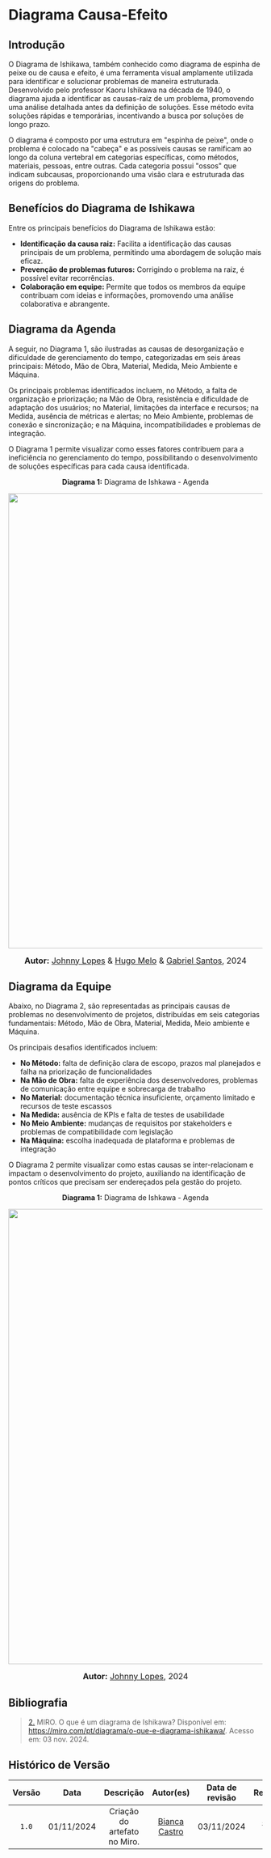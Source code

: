 
# Diagrama Causa-Efeito

## Introdução

O Diagrama de Ishikawa, também conhecido como diagrama de espinha de peixe ou de causa e efeito, é uma ferramenta visual amplamente utilizada para identificar e solucionar problemas de maneira estruturada. Desenvolvido pelo professor Kaoru Ishikawa na década de 1940, o diagrama ajuda a identificar as causas-raiz de um problema, promovendo uma análise detalhada antes da definição de soluções. Esse método evita soluções rápidas e temporárias, incentivando a busca por soluções de longo prazo.

O diagrama é composto por uma estrutura em "espinha de peixe", onde o problema é colocado na "cabeça" e as possíveis causas se ramificam ao longo da coluna vertebral em categorias específicas, como métodos, materiais, pessoas, entre outras. Cada categoria possui "ossos" que indicam subcausas, proporcionando uma visão clara e estruturada das origens do problema.

## Benefícios do Diagrama de Ishikawa

Entre os principais benefícios do Diagrama de Ishikawa estão:

* **Identificação da causa raiz:** Facilita a identificação das causas principais de um problema, permitindo uma abordagem de solução mais eficaz.
* **Prevenção de problemas futuros:** Corrigindo o problema na raiz, é possível evitar recorrências.
* **Colaboração em equipe:** Permite que todos os membros da equipe contribuam com ideias e informações, promovendo uma análise colaborativa e abrangente.

## Diagrama da Agenda

A seguir, no Diagrama 1, são ilustradas as causas de desorganização e dificuldade de gerenciamento do tempo, categorizadas em seis áreas principais: Método, Mão de Obra, Material, Medida, Meio Ambiente e Máquina.

Os principais problemas identificados incluem, no Método, a falta de organização e priorização; na Mão de Obra, resistência e dificuldade de adaptação dos usuários; no Material, limitações da interface e recursos; na Medida, ausência de métricas e alertas; no Meio Ambiente, problemas de conexão e sincronização; e na Máquina, incompatibilidades e problemas de integração.

O Diagrama 1 permite visualizar como esses fatores contribuem para a ineficiência no gerenciamento do tempo, possibilitando o desenvolvimento de soluções específicas para cada causa identificada.

<p align="center" > <strong> Diagrama 1:</Strong> Diagrama de Ishkawa - Agenda</font> <gitbr></p>

<div style="text-align: center;">
    <img src="./Base/Assets/artefato_generalista/plano_risco/Ishkawa-Agenda.png"  width="900px">
</div>
</center>

<font size="3"><p style="text-align: center"><b>Autor:</b>  [Johnny Lopes](https://github.com/JohnnyLopess) & [Hugo Melo](https://github.com/melohugo) & [Gabriel Santos](https://github.com/thegm445), 2024</p></font>

## Diagrama da Equipe

Abaixo, no Diagrama 2, são representadas as principais causas de problemas no desenvolvimento de projetos, distribuídas em seis categorias fundamentais: Método, Mão de Obra, Material, Medida, Meio ambiente e Máquina.

Os principais desafios identificados incluem:

* **No Método:** falta de definição clara de escopo, prazos mal planejados e falha na priorização de funcionalidades
* **Na Mão de Obra:** falta de experiência dos desenvolvedores, problemas de comunicação entre equipe e sobrecarga de trabalho
* **No Material:** documentação técnica insuficiente, orçamento limitado e recursos de teste escassos
* **Na Medida:** ausência de KPIs e falta de testes de usabilidade
* **No Meio Ambiente:** mudanças de requisitos por stakeholders e problemas de compatibilidade com legislação
* **Na Máquina:** escolha inadequada de plataforma e problemas de integração

O Diagrama 2 permite visualizar como estas causas se inter-relacionam e impactam o desenvolvimento do projeto, auxiliando na identificação de pontos críticos que precisam ser endereçados pela gestão do projeto.

<p align="center" > <strong> Diagrama 1:</Strong> Diagrama de Ishkawa - Agenda</font> <gitbr></p>


<div style="text-align: center;">
    <img src="./Base/Assets/artefato_generalista/plano_risco/Ishkawa-Equipe.png"  width="900px">
</div>
</center>

<font size="3"><p style="text-align: center"><b>Autor:</b>  [Johnny Lopes](https://github.com/JohnnyLopess), 2024</p></font>

## Bibliografia
><a id="QT2" href="#anchor_2">2.</a> MIRO. O que é um diagrama de Ishikawa? Disponível em: https://miro.com/pt/diagrama/o-que-e-diagrama-ishikawa/. Acesso em: 03 nov. 2024.

## Histórico de Versão
| Versão | Data | Descrição | Autor(es) | Data de revisão | Revisor(es) |
| :-: | :-: | :-: | :-: | :-: | :-: |
| `1.0` | 01/11/2024  | Criação do artefato no Miro. | [Bianca Castro](https://github.com/BiancaPatrocinio7)  |03/11/2024  | [Johnny Lopes](https://github.com/JohnnyLopess) |

